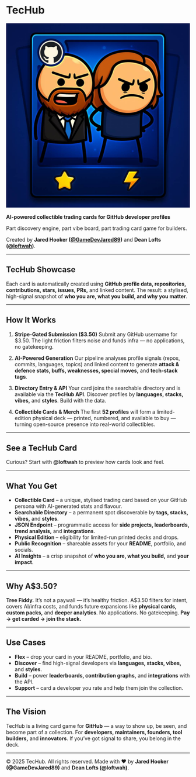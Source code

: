 # TecHub

![TecHub](public/techub-hero.jpg)

**AI-powered collectible trading cards for GitHub developer profiles**

Part discovery engine, part vibe board, part trading card game for builders.

Created by **Jared Hooker ([@GameDevJared89](https://github.com/jrh89))** and **Dean Lofts
([@loftwah](https://github.com/loftwah))**.

---

## TecHub Showcase

Each card is automatically created using **GitHub profile data, repositories, contributions, stars,
issues, PRs,** and linked content. The result: a stylised, high-signal snapshot of **who you are,
what you build, and why you matter**.

---

## How It Works

1. **Stripe-Gated Submission ($3.50)** Submit any GitHub username for $3.50. The light friction
   filters noise and funds infra — no applications, no gatekeeping.

2. **AI-Powered Generation** Our pipeline analyses profile signals (repos, commits, languages,
   topics) and linked content to generate **attack & defence stats, buffs, weaknesses, special
   moves,** and **tech-stack tags**.

3. **Directory Entry & API** Your card joins the searchable directory and is available via the
   **TecHub API**. Discover profiles by **languages, stacks, vibes,** and **styles**. Build with the
   data.

4. **Collectible Cards & Merch** The first **52 profiles** will form a limited-edition physical deck
   — printed, numbered, and available to buy — turning open-source presence into real-world
   collectibles.

---

## See a TecHub Card

Curious? Start with **@loftwah** to preview how cards look and feel.

---

## What You Get

- **Collectible Card** – a unique, stylised trading card based on your GitHub persona with
  AI-generated stats and flavour.
- **Searchable Directory** – a permanent spot discoverable by **tags, stacks, vibes,** and
  **styles**.
- **JSON Endpoint** – programmatic access for **side projects, leaderboards, trend analysis,** and
  **integrations**.
- **Physical Edition** – eligibility for limited-run printed decks and drops.
- **Public Recognition** – shareable assets for your **README**, portfolio, and socials.
- **AI Insights** – a crisp snapshot of **who you are, what you build,** and **your impact**.

---

## Why A$3.50?

**Tree Fiddy.** It’s not a paywall — it’s healthy friction. A$3.50 filters for intent, covers
AI/infra costs, and funds future expansions like **physical cards, custom packs,** and **deeper
analytics**. No applications. No gatekeeping. **Pay → get carded → join the stack.**

---

## Use Cases

- **Flex** – drop your card in your README, portfolio, and bio.
- **Discover** – find high-signal developers via **languages, stacks, vibes,** and **styles**.
- **Build** – power **leaderboards, contribution graphs,** and **integrations** with the API.
- **Support** – card a developer you rate and help them join the collection.

---

## The Vision

TecHub is a living card game for **GitHub** — a way to show up, be seen, and become part of a
collection. For **developers, maintainers, founders, tool builders,** and **innovators**. If you’ve
got signal to share, you belong in the deck.

---

© 2025 TecHub. All rights reserved. Made with ❤️ by **Jared Hooker (@GameDevJared89)** and **Dean
Lofts (@loftwah)**.
